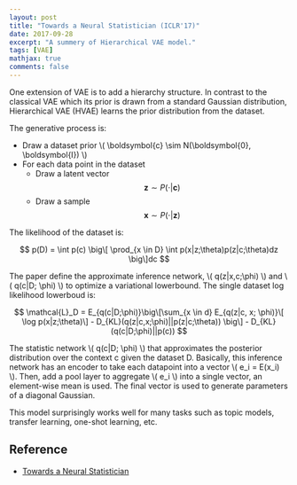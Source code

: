 ```yaml
---
layout: post
title: "Towards a Neural Statistician (ICLR'17)"
date: 2017-09-28
excerpt: "A summery of Hierarchical VAE model."
tags: [VAE]
mathjax: true
comments: false
---
```


One extension of VAE is to add a hierarchy structure. In contrast to the classical VAE which its prior is drawn from a standard Gaussian distribution, Hierarchical VAE (HVAE) learns the prior distribution from the dataset. 

The generative process is:
- Draw a dataset prior \\( \boldsymbol{c} \sim N(\boldsymbol{0}, \boldsymbol{I}) \\)
- For each data point in the dataset
  - Draw a latent vector $$ \boldsymbol{z} \sim P(\cdot | \boldsymbol{c}) $$
  - Draw a sample $$ \boldsymbol{x} \sim P(\cdot | \boldsymbol{z}) $$
  
The likelihood of the dataset is:

$$ p(D) = \int p(c) \big\[ \prod_{x \in D} \int p(x|z;\theta)p(z|c;\theta)dz \big\]dc $$

The paper define the approximate inference network, \\( q(z|x,c;\phi) \\) and \\( q(c|D; \phi) \\) to optimize a variational lowerbound. The single dataset log likelihood lowerboud is:

$$ \mathcal{L}_D = E_{q(c|D;\phi)}\big\[\sum_{x \in d} E_{q(z|c, x; \phi)}\[ \log p(x|z;\theta)\] - D_{KL}(q(z|c,x;\phi)||p(z|c;\theta)) \big\] - D_{KL}(q(c|D;\phi)||p(c)) $$

The statistic network \\( q(c|D; \phi) \\) that approximates the posterior distribution over the context c given the dataset D. Basically, this inference network has an encoder to take each datapoint into a vector \\( e_i = E(x_i) \\). Then, add a pool layer to aggregate \\( e_i \\) into a single vector, an element-wise mean is used. The final vector is used to generate parameters of a diagonal Gaussian.

This model surprisingly works well for many tasks such as topic models, transfer learning, one-shot learning, etc.

## Reference
- [Towards a Neural Statistician](https://arxiv.org/abs/1606.02185)
